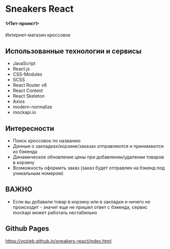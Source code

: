 # Sneakers React

#### ✨Пет-проект✨

Интернет-магазин кроссовок

## Использованные технологии и сервисы

- JavaScript
- React.js
- CSS-Modules
- SCSS
- React Router v6
- React Context
- React Skeleton
- Axios
- modern-normalize
- mockapi.io

## Интересности

- Поиск кроссовок по названию
- Данные о закладках/корзине/заказах отправляются и принимаются из бэкенда
- Динамическое обновление цены при добавлении/удалении товаров в корзину
- Возможность оформить заказ (заказ будет отправлен на бэкенд под уникальным номером)

## ВАЖНО

- Если вы добавили товар в корзину или в закладки и ничего не происходит - значит еще не пришел ответ с бэкенда, сервис mockapi может работать нестабильно

## Github Pages

https://yozieb.github.io/sneakers-react/index.html
